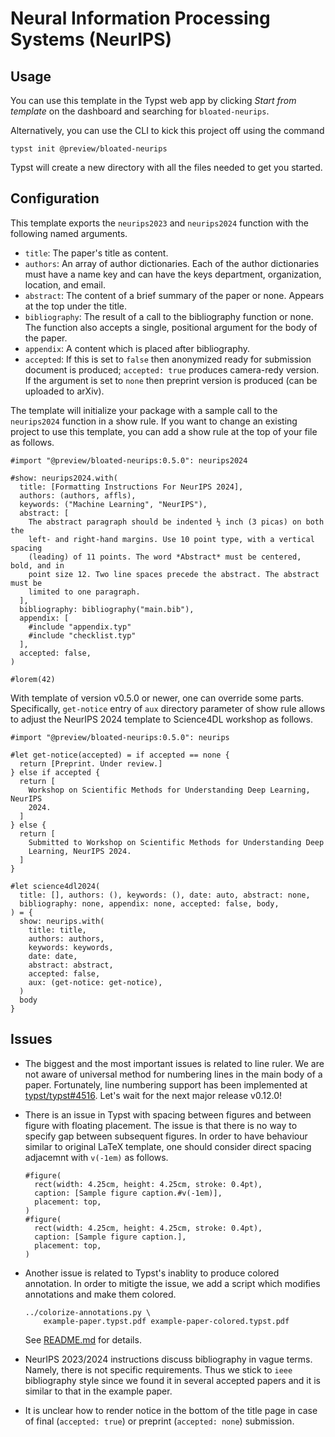 # Neural Information Processing Systems (NeurIPS)

## Usage

You can use this template in the Typst web app by clicking _Start from
template_ on the dashboard and searching for `bloated-neurips`.

Alternatively, you can use the CLI to kick this project off using the command

```shell
typst init @preview/bloated-neurips
```

Typst will create a new directory with all the files needed to get you started.

## Configuration

This template exports the `neurips2023` and `neurips2024` function with the
following named arguments.

- `title`: The paper's title as content.
- `authors`: An array of author dictionaries. Each of the author dictionaries
  must have a name key and can have the keys department, organization,
  location, and email.
- `abstract`: The content of a brief summary of the paper or none. Appears at
  the top under the title.
- `bibliography`: The result of a call to the bibliography function or none.
  The function also accepts a single, positional argument for the body of the
  paper.
- `appendix`: A content which is placed after bibliography.
- `accepted`: If this is set to `false` then anonymized ready for submission
  document is produced; `accepted: true` produces camera-redy version. If
  the argument is set to `none` then preprint version is produced (can be
  uploaded to arXiv).

The template will initialize your package with a sample call to the
`neurips2024` function in a show rule. If you want to change an existing
project to use this template, you can add a show rule at the top of your file
as follows.

```typst
#import "@preview/bloated-neurips:0.5.0": neurips2024

#show: neurips2024.with(
  title: [Formatting Instructions For NeurIPS 2024],
  authors: (authors, affls),
  keywords: ("Machine Learning", "NeurIPS"),
  abstract: [
    The abstract paragraph should be indented ½ inch (3 picas) on both the
    left- and right-hand margins. Use 10 point type, with a vertical spacing
    (leading) of 11 points. The word *Abstract* must be centered, bold, and in
    point size 12. Two line spaces precede the abstract. The abstract must be
    limited to one paragraph.
  ],
  bibliography: bibliography("main.bib"),
  appendix: [
    #include "appendix.typ"
    #include "checklist.typ"
  ],
  accepted: false,
)

#lorem(42)
```

With template of version v0.5.0 or newer, one can override some parts.
Specifically, `get-notice` entry of `aux` directory parameter of show rule
allows to adjust the NeurIPS 2024 template to Science4DL workshop as follows.

```typst
#import "@preview/bloated-neurips:0.5.0": neurips

#let get-notice(accepted) = if accepted == none {
  return [Preprint. Under review.]
} else if accepted {
  return [
    Workshop on Scientific Methods for Understanding Deep Learning, NeurIPS
    2024.
  ]
} else {
  return [
    Submitted to Workshop on Scientific Methods for Understanding Deep
    Learning, NeurIPS 2024.
  ]
}

#let science4dl2024(
  title: [], authors: (), keywords: (), date: auto, abstract: none,
  bibliography: none, appendix: none, accepted: false, body,
) = {
  show: neurips.with(
    title: title,
    authors: authors,
    keywords: keywords,
    date: date,
    abstract: abstract,
    accepted: false,
    aux: (get-notice: get-notice),
  )
  body
}
```

## Issues

- The biggest and the most important issues is related to line ruler. We are
  not aware of universal method for numbering lines in the main body of a
  paper. Fortunately, line numbering support has been implemented at
  [typst/typst#4516][4]. Let's wait for the next major release v0.12.0!

- There is an issue in Typst with spacing between figures and between figure
  with floating placement. The issue is that there is no way to specify gap
  between subsequent figures. In order to have behaviour similar to original
  LaTeX template, one should consider direct spacing adjacemnt with `v(-1em)`
  as follows.

  ```typst
  #figure(
    rect(width: 4.25cm, height: 4.25cm, stroke: 0.4pt),
    caption: [Sample figure caption.#v(-1em)],
    placement: top,
  )
  #figure(
    rect(width: 4.25cm, height: 4.25cm, stroke: 0.4pt),
    caption: [Sample figure caption.],
    placement: top,
  )
  ```

- Another issue is related to Typst's inablity to produce colored annotation.
  In order to mitigte the issue, we add a script which modifies annotations and
  make them colored.

  ```shell
  ../colorize-annotations.py \
      example-paper.typst.pdf example-paper-colored.typst.pdf
  ```

  See [README.md][1] for details.

- NeurIPS 2023/2024 instructions discuss bibliography in vague terms. Namely,
  there is not specific requirements. Thus we stick to `ieee` bibliography
  style since we found it in several accepted papers and it is similar to that
  in the example paper.

- It is unclear how to render notice in the bottom of the title page in case of
  final (`accepted: true`) or preprint (`accepted: none`) submission.

[1]: example-paper.latex.pdf
[2]: example-paper.typst.pdf
[3]: ../#colored-annotations
[4]: https://github.com/typst/typst/pull/4516
